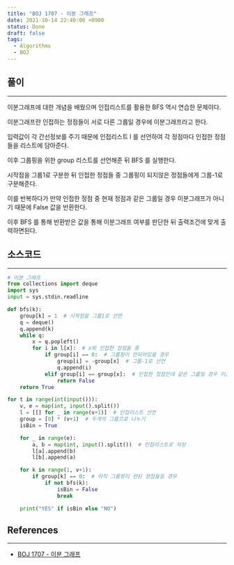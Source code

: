 ```yaml
---
title: "BOJ 1707 - 이분 그래프"
date: 2021-10-14 22:40:00 +0900
status: Done
draft: false
tags:
  - Algorithms
  - BOJ
---
```

## 풀이
---
이분그래프에 대한 개념을 배웠으며 인접리스트를 활용한 BFS 역시 연습한 문제이다.

이분그래프란 인접하는 정점들이 서로 다른 그룹일 경우에 이분그래프라고 한다.

입력값이 각 간선정보를 주기 때문에 인접리스트 l 를 선언하여 각 정점마다 인접한 정점들을 리스트에 담아준다.

이후 그룹핑을 위한 group 리스트를 선언해준 뒤 BFS 를 실행한다.

시작점을 그룹1로 구분한 뒤 인접한 정점들 중 그룹핑이 되지않은 정점들에게 그룹-1로 구분해준다.

이를 반복하다가 만약 인접한 정점 중 현재 정점과 같은 그룹일 경우 이분그래프가 아니기 때문에 False 값을 반환한다.

이후 BFS 를 통해 반환받은 값을 통해 이분그래프 여부를 판단한 뒤 출력조건에 맞게 출력하면된다.

## 소스코드
---
```python
# 이분 그래프
from collections import deque
import sys
input = sys.stdin.readline

def bfs(k):
    group[k] = 1  # 시작점을 그룹1로 선언
    q = deque()
    q.append(k)
    while q:
        x = q.popleft()
        for i in l[x]:  # x와 인접한 정점들 중
            if group[i] == 0:  # 그룹핑이 안되어있을 경우
                group[i] = -group[x]  # 그룹-1로 선언
                q.append(i)
            elif group[i] == group[x]:  # 인접한 정점인데 같은 그룹일 경우 이분그래프가 아님
                return False
    return True

for t in range(int(input())):
    v, e = map(int, input().split())
    l = [[] for _ in range(v+1)]  # 인접리스트 선언
    group = [0] * (v+1)  # 두개의 그룹으로 나누기
    isBin = True

    for _ in range(e):
        a, b = map(int, input().split())  # 인접리스트로 저장
        l[a].append(b)
        l[b].append(a)

    for k in range(1, v+1):
        if group[k] == 0:  # 아직 그룹핑이 안된 정점들일 경우
            if not bfs(k):
                isBin = False
                break

    print("YES" if isBin else "NO")
```

## References
---
- [BOJ 1707 - 이분 그래프](https://www.acmicpc.net/problem/1707)
